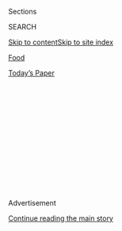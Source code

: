 <div id="app">

<div>

<div>

<div>

<div class="NYTAppHideMasthead css-1q2w90k e1suatyy0">

<div class="section css-ui9rw0 e1suatyy2">

<div class="css-eph4ug er09x8g0">

<div class="css-6n7j50">

</div>

<span class="css-1dv1kvn">Sections</span>

<div class="css-10488qs">

<span class="css-1dv1kvn">SEARCH</span>

</div>

[Skip to content](#site-content)[Skip to site
index](#site-index)

</div>

<div id="masthead-section-label" class="css-1wr3we4 eaxe0e00">

[Food](https://www.nytimes3xbfgragh.onion/section/food)

</div>

<div class="css-10698na e1huz5gh0">

</div>

</div>

<div id="masthead-bar-one" class="section hasLinks css-15hmgas e1csuq9d3">

<div class="css-uqyvli e1csuq9d0">

</div>

<div class="css-1uqjmks e1csuq9d1">

</div>

<div class="css-9e9ivx">

[](https://myaccount.nytimes3xbfgragh.onion/auth/login?response_type=cookie&client_id=vi)

</div>

<div class="css-1bvtpon e1csuq9d2">

[Today’s
Paper](https://www.nytimes3xbfgragh.onion/section/todayspaper)

</div>

</div>

</div>

</div>

<div data-aria-hidden="false">

<div id="site-content" data-role="main">

<div>

<div class="css-1aor85t" style="opacity:0.000000001;z-index:-1;visibility:hidden">

<div class="css-1hqnpie">

<div class="css-epjblv">

<span class="css-17xtcya">[Food](/section/food)</span><span class="css-x15j1o">|</span><span class="css-fwqvlz">The
Once and Future
Spago</span>

</div>

<div class="css-k008qs">

<div class="css-1iwv8en">

<span class="css-18z7m18"></span>

<div>

</div>

</div>

<span class="css-1n6z4y">https://nyti.ms/Q4u7V5</span>

<div class="css-1705lsu">

<div class="css-4xjgmj">

<div class="css-4skfbu" data-role="toolbar" data-aria-label="Social Media Share buttons, Save button, and Comments Panel with current comment count" data-testid="share-tools">

  - 
  - 
  - 
  - 
    
    <div class="css-6n7j50">
    
    </div>

  - 

</div>

</div>

</div>

</div>

</div>

</div>

<div class="css-13pd83m">

</div>

<div id="top-wrapper" class="css-1sy8kpn">

<div id="top-slug" class="css-l9onyx">

Advertisement

</div>

[Continue reading the main
story](#after-top)

<div class="ad top-wrapper" style="text-align:center;height:100%;display:block;min-height:250px">

<div id="top" class="place-ad" data-position="top" data-size-key="top">

</div>

</div>

<div id="after-top">

</div>

</div>

<div id="sponsor-wrapper" class="css-1hyfx7x">

<div id="sponsor-slug" class="css-19vbshk">

Supported by

</div>

[Continue reading the main
story](#after-sponsor)

<div id="sponsor" class="ad sponsor-wrapper" style="text-align:center;height:100%;display:block">

</div>

<div id="after-sponsor">

</div>

</div>

<div class="css-1vkm6nb ehdk2mb0">

# The Once and Future Spago

</div>

<div class="css-79elbk" data-testid="photoviewer-wrapper">

<div class="css-z3e15g" data-testid="photoviewer-wrapper-hidden">

</div>

<div class="css-1a48zt4 ehw59r15" data-testid="photoviewer-children">

![<span class="css-16f3y1r e13ogyst0" data-aria-hidden="true">Wolfgang
Puck with customers at his entirely reinvented Spago Beverly
Hills.</span><span class="css-cnj6d5 e1z0qqy90" itemprop="copyrightHolder"><span class="css-1ly73wi e1tej78p0">Credit...</span><span><span>Amy
Dickerson for The New York
Times</span></span></span>](https://static01.graylady3jvrrxbe.onion/images/2012/10/31/dining/31PUCK_SPAN/31PUCK-articleLarge.jpg?quality=75&auto=webp&disable=upscale)

</div>

</div>

<div class="css-xt80pu e12qa4dv0">

<div class="css-18e8msd">

<div class="css-vp77d3 epjyd6m0">

<div class="css-1baulvz">

By [<span class="css-1baulvz last-byline" itemprop="name">Adam
Nagourney</span>](https://www.nytimes3xbfgragh.onion/by/adam-nagourney)

</div>

</div>

  - Oct. 30,
    2012

  - 
    
    <div class="css-4xjgmj">
    
    <div class="css-d8bdto" data-role="toolbar" data-aria-label="Social Media Share buttons, Save button, and Comments Panel with current comment count" data-testid="share-tools">
    
      - 
      - 
      - 
      - 
        
        <div class="css-6n7j50">
        
        </div>
    
      - 
    
    </div>
    
    </div>

</div>

</div>

<div class="section meteredContent css-1r7ky0e" name="articleBody" itemprop="articleBody">

<div class="css-1fanzo5 StoryBodyCompanionColumn">

<div class="css-53u6y8">

BEVERLY HILLS, Calif.

THIRTY years ago, [Wolfgang
Puck](http://topics.nytimes3xbfgragh.onion/top/reference/timestopics/people/p/wolfgang_puck/index.html?8qa)
opened Spago in West Hollywood, a restaurant that is still celebrated
across Los Angeles, pioneering a lively new style of California cooking
and offering a festive rebuke to all the white tablecloths in town.

But these days, Mr. Puck’s name resonates with most Americans not for
what he did in his kitchen but for the one-man culinary behemoth he
built.

[His smiling face](http://www.wolfgangpuck.com/) peers from organic-soup
cans and boxes of frozen pizza in supermarkets. Wolfgang Puck
concessions sell grab-and-go meals in airports. There are Wolfgang Puck
cookware, knives, coffee makers and rice steamers. At 63, Mr. Puck, with
his tart Austrian accent, has been a mainstay on cooking shows for 25
years, a celebrity chef long before the phrase was invented. Today there
are 101 Puck restaurants, from Singapore to London.

With his relentless merchandising, self-branding and kitchen
globe-trotting, with his ease in moving from the highbrow to the
lower-brow, Mr. Puck has often seemed in danger of sliding into culinary
parody, more Barry Becher pitching Ginsu knives on late-night television
(“Wait, there’s more\!”) than the avatar of California cuisine.

</div>

</div>

<div class="css-1fanzo5 StoryBodyCompanionColumn">

<div class="css-53u6y8">

“When he started showing up at airports, people were shocked,” said Evan
Kleiman, the restaurateur who just closed the acclaimed Angeli Caffe in
Los Angeles and [the
host](http://www.kcrw.com/people/kleiman_evan?role=host) of “Good Food”
on the public radio station KCRW.

Yet three weeks ago, Mr. Puck unveiled an entirely reinvented [Spago
Beverly
Hills](http://www.wolfgangpuck.com/restaurants/fine-dining/3635), with a
décor he describes as “edgy,” a soundtrack of Arcade Fire and Spoon, and
a menu sprinkled with adventurous small-plate offerings that have some
of his bluer-hair customers wincing. This year he received the [James
Beard Foundation lifetime achievement
award](http://www.jamesbeard.org/awards/lifetime-achievement). And even
as he presents an overhauled Spago, he is marking the anniversary of the
luxurious restaurant he opened as part of the refurbishment of that
Hollywood classic, the [Hotel Bel-Air](http://www.hotelbelair.com/),
named (but of course) Wolfgang Puck at Hotel Bel-Air.

By almost every measure, he has not only survived but thrived, earning
lasting respect from younger chefs, many of whom trained in his
kitchens. Other peers wandered from their stoves as they became boldface
fixtures on television or Page Six. Mr. Puck, ever restless, has
continued to refashion his restaurants, his menus, his dishes and
ultimately himself.

“Why stop?” he said, standing in the Spago dining room the other
morning, the smell of paint fresh in the air, as workers rolled in
tables and hammered down final touches. “What would you do at home?”

Even winning the James Beard award seemed more an annoyance than an
honor. “He was like, ‘What do they think, that I retired?’ ” said Ruth
Reichl, a former restaurant critic for The Los Angeles Times and The New
York Times, who has been close to Mr. Puck for much of his career.

</div>

</div>

<div class="css-1fanzo5 StoryBodyCompanionColumn">

<div class="css-53u6y8">

Mr. Puck’s ambition does not appear to be dulled by success or age. The
other night, he moved from kitchen to table with the genial spark that
recalled his presence on the same floor a decade ago. He showed off the
artwork on the walls, curated by his wife, Gelila Assefa; the receding
canopy over the outdoor dining room framed by two outdoor fireplaces;
and the soft lines and muted colors of the $4 million renovation by the
designer Waldo Fernandez.

“Before, it was more ungapatchka, as we say in Austria,” Mr. Puck said.
“With little niches and this and that all over the place. It somehow
had this dark feeling.”

Nancy Silverton, an owner of [Osteria
Mozza](http://www.osteriamozza.com/LA/home.cfm) and Pizzeria Mozza (and
a graduate of the Spago kitchen), said she picked up the telephone the
other day to hear Mr. Puck’s unmistakable voice. “He must be under an
incredible amount of pressure, with the transition, the expectations,”
she said. “But he called me up and said, ‘Mama’ — he always calls me
Mama — ‘Mama, how come you haven’t made a reservation to come to my
restaurant?’ ”

The very fact that Spago Beverly Hills continues to exist, much less
prosper, is striking at a time when the Los Angeles restaurant scene is
so dynamic and punishing. Over the last year, some of this city’s most
popular spots have announced they were closing: Angeli Caffe, Campanile,
Sushi Nozawa and Lou among them. One place on Los Angeles Magazine’s
list of this year’s 10 best new restaurants that was all but impossible
to get into eight months ago had empty tables on a recent Friday night.
The extravagance Mr. Puck championed at Spago has taken a back seat to
restaurants that are quieter, smaller, more adventurous and less pricey.

</div>

</div>

![<span class="css-16f3y1r e13ogyst0">A tour of celebrity chef Wolfgang
Puck’s newly renovated flagship restaurant, the Beverly Hills
Spago.</span>](https://static01.graylady3jvrrxbe.onion/images/2012/10/29/dining/video-spago/video-spago-videoSmall.jpg)

<div class="css-1fanzo5 StoryBodyCompanionColumn">

<div class="css-53u6y8">

“It’s a very different world now,” Ms. Kleiman said. “It’s not like
where it was 10 years ago, when a lot of people could go out and eat at
fine dining places on expense accounts. I think people in their 30s or
40s don’t think about going to Bouchon and Spago.”

Mr. Puck has tried to accommodate them. At this latest of Spagos, he
jettisoned two staples, the smoked salmon pizza and the Wiener schnitzel
(though he said he would be glad to make either for old-time customers
who ask) as he dappled his menu with dishes like a veal filet mignon
tartare with smoked mascarpone, and a soba pasta studded with pieces of
Dungeness crab. His challenge, Mr. Puck said, is rolling out innovative
dishes that would bring in new diners without frightening the horses —
the patrons who have been eating at Puck restaurants from the beginning.

</div>

</div>

<div class="css-1fanzo5 StoryBodyCompanionColumn">

<div class="css-53u6y8">

That said, he does have the buffer of a reputation built over years
spent cooking here.

“I have to tell you, the best meal I had last year was at Spago,” Ms.
Reichl said. “When he wants to do it, he is an amazing chef. He’s still
enormously important.”

And that reputation has carried through to a new generation of Los
Angeles chefs who have picked up the ladle Mr. Puck held 30 years ago.
“I’m pretty amazed by him,” said [Ludo
Lefebvre](http://www.nytimes3xbfgragh.onion/2010/08/04/dining/04notebook.html?pagewanted=all),
the French cook who has orchestrated a series of popular pop-up
restaurants. “There is nothing left to prove, but he just can’t take a
break. It’s a good example for every chef: never think that you’re good
enough.”

“He’s like the Steven Spielberg or James Cameron of restaurants,” Mr.
Lefebvre said. “It’s true. It’s true. He is very smart. We are all
watching him.”

At his age, with two young children with his second wife, Mr. Puck could
surely turn down the gas on one of his burners, perhaps close a
restaurant or take one trip fewer to London. When he was a younger man,
he said, he worried that he would one day grow bored with the monotony
of doing the same thing six nights a week.

“I thought, well, I will have to find something to do,” he said. “I
tried to play golf, and I was like, uh, O.K., that’s really boring.
Playing tennis is fun, but I can’t play six hours a day. I would get
bored. With food, I could never get really bored.”

Even 30 years later, people still talk about the original Spago: that
smoked salmon pizza, the Oscars parties hosted by Swifty Lazar, the
tables bustling with celebrities, and Mr. Puck at the center of it all,
gliding from his kitchen and across the shimmering dining room
overlooking Sunset Boulevard. It opened in 1982 and closed 19 years
later, as Spago Beverly Hills took over its glamorous perch.

Perhaps inevitably, Mr. Puck’s restaurants don’t have quite the same
celebrity cachet they once had. The post-Oscars party has moved to the
Sunset Tower Bar, and you are just as likely to spot a movie star at a
more intimate place like Ammo (Jake Gyllenhaal) or at the always-buzzing
Mozza Pizzeria (Natalie Portman). “At the old restaurant, I still have
people tell me all the time: ‘Oh, my God, I can remember sitting next to
Gene Kelly. I can’t believe he was there. He was my idol,’ ” Mr. Puck
said. “But that was 30 years ago.”

</div>

</div>

<div class="css-1fanzo5 StoryBodyCompanionColumn">

<div class="css-53u6y8">

Still, it was Mr. Puck who catered the Governors Ball dinner at the
Oscars this year for the 18th time, not to mention the West Coast
campaign fund-raiser of the year: the one George Clooney hosted at his
home for President Obama. The Puck name was on the napkins at the
premiere party for the movie “Brave” in June. “And we had Woody Allen
here last night,” Mr. Puck said in an interview before Spago closed for
the renovation.

If Mr. Puck was once the David Chang of his day, today he is not quite a
cutting-edge figure in the Los Angeles food world. He may be the only
local chef who doesn’t sport any visible tattoos. He doesn’t seem
particularly curious about the restaurants that have transformed the
dining scene. He hasn’t joined the caravan of diners who move from
places like Animal to A-Frame to Superba Snack Bar.

“People say to me: ‘Have you ever gone to this restaurant or that
restaurant?’ ” he said. “I say ‘no.’ Most of the young ones, they’ve
worked with us at one point or another.”

Ms. Reichl said that over the years, she wondered why Mr. Puck would
risk his success or name with all his new enterprises, instead of
resting on his considerable laurels.

And why did he? Mr. Puck said he always saw himself first as a cook. He
seemed mystified that anyone would think less of him for going into the
canned-soup business.

“If anyone had said anything, I would have abandoned it,” he said. “My
passion was always fine-dining restaurants.”

</div>

</div>

</div>

<div>

</div>

<div>

</div>

<div>

</div>

<div>

<div id="bottom-wrapper" class="css-1ede5it">

<div id="bottom-slug" class="css-l9onyx">

Advertisement

</div>

[Continue reading the main
story](#after-bottom)

<div id="bottom" class="ad bottom-wrapper" style="text-align:center;height:100%;display:block;min-height:90px">

</div>

<div id="after-bottom">

</div>

</div>

</div>

</div>

</div>

## Site Index

<div>

</div>

## Site Information Navigation

  - [© <span>2020</span> <span>The New York Times
    Company</span>](https://help.nytimes3xbfgragh.onion/hc/en-us/articles/115014792127-Copyright-notice)

<!-- end list -->

  - [NYTCo](https://www.nytco.com/)
  - [Contact
    Us](https://help.nytimes3xbfgragh.onion/hc/en-us/articles/115015385887-Contact-Us)
  - [Work with us](https://www.nytco.com/careers/)
  - [Advertise](https://nytmediakit.com/)
  - [T Brand Studio](http://www.tbrandstudio.com/)
  - [Your Ad
    Choices](https://www.nytimes3xbfgragh.onion/privacy/cookie-policy#how-do-i-manage-trackers)
  - [Privacy](https://www.nytimes3xbfgragh.onion/privacy)
  - [Terms of
    Service](https://help.nytimes3xbfgragh.onion/hc/en-us/articles/115014893428-Terms-of-service)
  - [Terms of
    Sale](https://help.nytimes3xbfgragh.onion/hc/en-us/articles/115014893968-Terms-of-sale)
  - [Site
    Map](https://spiderbites.nytimes3xbfgragh.onion)
  - [Help](https://help.nytimes3xbfgragh.onion/hc/en-us)
  - [Subscriptions](https://www.nytimes3xbfgragh.onion/subscription?campaignId=37WXW)

</div>

</div>

</div>

</div>
